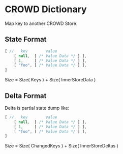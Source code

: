 # CROWD Dictionary

Map key to another CROWD Store.

## State Format

```javascript
[ //   key        value
	[ null,  [ /* Value Data */ ] ],
	[ 1,     [ /* Value Data */ ] ],
	[ "foo", [ /* Value Data */ ] ],
]
```

Size = Size( Keys ) + Size( InnerStoreData )

## Delta Format

Delta is partial state dump like:

```javascript
[ //   key        value
	[ null,  [ /* Value Data */ ] ],
	[ 1,     [ /* Value Data */ ] ],
	[ "foo", [ /* Value Data */ ] ],
]
```

Size = Size( ChangedKeys ) + Size( InnerStoreDeltas )

